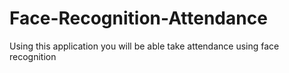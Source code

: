 # Face-Recognition-Attendance
Using this application you will be able take attendance using face recognition
